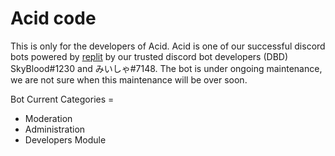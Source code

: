 # Acid code
This is only for the developers of Acid. Acid is one of our successful discord bots powered by [replit](https://replit.com/) by our trusted discord bot developers (DBD) SkyBlood#1230 and みいしゃ#7148. The bot is under ongoing maintenance, we are not sure when this maintenance will be over soon.

Bot Current Categories = 
- Moderation
- Administration
- Developers Module
